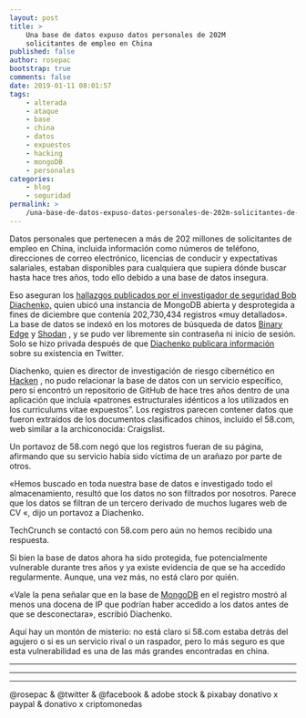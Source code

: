 ```yaml
---
layout: post
title: >
    Una base de datos expuso datos personales de 202M
    solicitantes de empleo en China
published: false
author: rosepac
bootstrap: true
comments: false
date: 2019-01-11 08:01:57
tags:
    - alterada
    - ataque
    - base
    - china
    - datos
    - expuestos
    - hacking
    - mongoDB
    - personales
categories:
    - blog
    - seguridad
permalink: >
    /una-base-de-datos-expuso-datos-personales-de-202m-solicitantes-de-empleo-en-china
---
```

Datos personales que pertenecen a más de 202 millones de solicitantes de empleo en China, incluida información como números de teléfono, direcciones de correo electrónico, licencias de conducir y expectativas salariales, estaban disponibles para cualquiera que supiera dónde buscar hasta hace tres años, todo ello debido a una base de datos insegura.

Eso aseguran los [hallazgos publicados por el investigador de seguridad Bob Diachenko,][1] quien ubicó una instancia de MongoDB abierta y desprotegida a fines de diciembre que contenía 202,730,434 registros &#171;muy detallados&#187;. La base de datos se indexó en los motores de búsqueda de datos [Binary Edge][2] y [Shodan][3] , y se pudo ver libremente sin contraseña ni inicio de sesión. Solo se hizo privada después de que [Diachenko publicara información][4] sobre su existencia en Twitter.

Diachenko, quien es director de investigación de riesgo cibernético en [Hacken][5] , no pudo relacionar la base de datos con un servicio específico, pero sí encontró un repositorio de GitHub de hace tres años dentro de una aplicación que incluía &#171;patrones estructurales idénticos a los utilizados en los curriculums vitae expuestos”. Los registros parecen contener datos que fueron extraídos de los documentos clasificados chinos, incluido el 58.com, web similar a la archiconocida: Craigslist.

Un portavoz de 58.com negó que los registros fueran de su página, afirmando que su servicio había sido víctima de un arañazo por parte de otros.

&#171;Hemos buscado en toda nuestra base de datos e investigado todo el almacenamiento, resultó que los datos no son filtrados por nosotros. Parece que los datos se filtran de un tercero derivado de muchos lugares web de CV &#171;, dijo un portavoz a Diachenko.

TechCrunch se contactó con 58.com pero aún no hemos recibido una respuesta.

Si bien la base de datos ahora ha sido protegida, fue potencialmente vulnerable durante tres años y ya existe evidencia de que se ha accedido regularmente. Aunque, una vez más, no está claro por quién.

&#171;Vale la pena señalar que en la base de [MongoDB][6] en el registro mostró al menos una docena de IP que podrían haber accedido a los datos antes de que se desconectara&#187;, escribió Diachenko.

Aquí hay un montón de misterio: no está claro si 58.com estaba detrás del agujero o si es un servicio rival o un raspador, pero lo más seguro es que esta vulnerabilidad es una de las más grandes encontradas en china.

* * *


   


* * *


   


* * *


  



  



  @rosepac & @twitter & @facebook & adobe stock & pixabay donativo x paypal & donativo x criptomonedas


 [1]: https://blog.hackenproof.com/industry-news/202-million-private-resumes-exposed
 [2]: https://app.binaryedge.io/
 [3]: https://www.shodan.io/
 [4]: https://twitter.com/MayhemDayOne/status/1078627070836703233
 [5]: https://hacken.io/
 [6]: https://www.mongodb.com/es